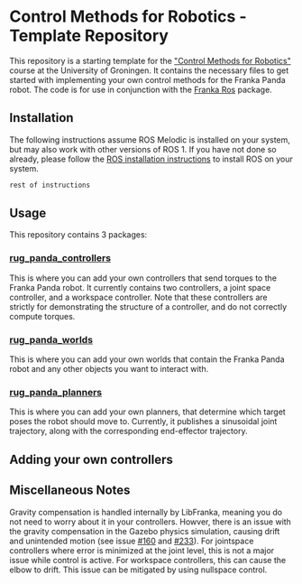 # Control Methods for Robotics - Template Repository
This repository is a starting template for the ["Control Methods for Robotics"](https://ocasys.rug.nl/2025-2026/catalog/course/WMAI037-05)
course at the University of Groningen. It contains the necessary files to get started with implementing your own 
control methods for the Franka Panda robot. The code is for use in conjunction with the [Franka Ros](https://frankaemika.github.io/docs/franka_ros.html)
package.



## Installation
The following instructions assume ROS Melodic is installed on your system, but may also work with other versions of 
ROS 1. If you have not done so already, please follow the [ROS installation instructions](https://wiki.ros.org/melodic/Installation/Ubuntu)
to install ROS on your system.

```bash
rest of instructions
```

## Usage
This repository contains 3 packages: 

### [rug_panda_controllers](rug_panda_controllers)
This is where you can add your own controllers that send torques to the Franka Panda robot. It currently contains two 
controllers, a joint space controller, and a workspace controller. Note that these controllers are strictly for 
demonstrating the structure of a controller, and do not correctly compute torques.

### [rug_panda_worlds](rug_panda_worlds)
This is where you can add your own worlds that contain the Franka Panda robot and any other objects you want to interact with.

### [rug_panda_planners](rug_panda_planners) 
This is where you can add your own planners, that determine which target poses the robot should move to. Currently, it 
publishes a sinusoidal joint trajectory, along with the corresponding end-effector trajectory.

## Adding your own controllers


## Miscellaneous Notes
Gravity compensation is handled internally by LibFranka, meaning you do not need to worry about it in your controllers.
Howver, there is an issue with the gravity compensation in the Gazebo physics simulation, causing drift and unintended 
motion (see issue [#160](https://github.com/frankaemika/franka_ros/issues/160) and [#233](https://github.com/frankaemika/franka_ros/issues/233)).
For jointspace controllers where error is minimized at the joint level, this is not a major issue while control 
is active. For workspace controllers, this can cause the elbow to drift. This issue can be mitigated by using nullspace 
control. 
